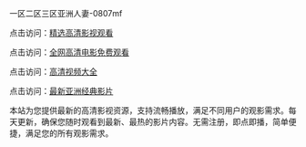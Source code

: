 一区二区三区亚洲人妻-0807mf

点击访问：<a href="https://heiliaozj3tjd.pages.dev">精选高清影视观看</a>

点击访问：<a href="https://heiliaoe8ajia.pages.dev">全网高清电影免费观看</a>

点击访问：<a href="https://heiliaoxqkkct.pages.dev">高清视频大全</a>

点击访问：<a href="https://heiliaoxwd5i8.pages.dev">最新亚洲经典影片</a>

本站为您提供最新的高清影视资源，支持流畅播放，满足不同用户的观影需求。每天更新，确保您随时观看到最新、最热的影片内容。无需注册，即点即播，简单便捷，满足您的所有观影需求。

<span style="display:none;">[Canonical link](https://github.com/qa20250708/qa2 ）</span>
